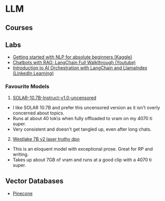 # LLM

## Courses

## Labs
- [Getting started with NLP for absolute beginners (Kaggle)](https://www.kaggle.com/code/jhoward/getting-started-with-nlp-for-absolute-beginners)
- [Chatbots with RAG: LangChain Full Walkthrough (Youtube)](https://www.youtube.com/watch?v=LhnCsygAvzY)
- [Introduction to AI Orchestration with LangChain and LlamaIndex (LinkedIn Learning)](https://www.linkedin.com/learning/introduction-to-ai-orchestration-with-langchain-and-llamaindex/building-an-app-with-the-openai-api)

### Favourite Models
1. [SOLAR-10.7B-Instruct-v1.0-uncensored](https://huggingface.co/w4r10ck/SOLAR-10.7B-Instruct-v1.0-uncensored)
  - I like SOLAR 10.7B and prefer this uncensored version as it isn't overly concerned about topics.
  - Runs at about 40 tok\s when fully offloaded to vram on my 4070 ti super.
  - Very consistent and doesn't get tangled up, even after long chats.

2. [Westlake 7B v2 laser truthy dpo](https://huggingface.co/macadeliccc/WestLake-7B-v2-laser-truthy-dpo-GGUF)
  - This is an eloquent model with exceptional prose. Great for RP and writing.
  - Takes up about 7GB of vram and runs at a good clip with a 4070 ti super.

## Vector Databases
- [Pinecone](https://www.pinecone.io/)
